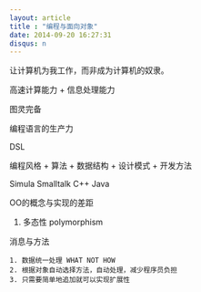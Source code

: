 ```yaml
---
layout: article
title : "编程与面向对象"
date: 2014-09-20 16:27:31
disqus: n
---
```


让计算机为我工作，而非成为计算机的奴隶。

高速计算能力 + 信息处理能力

图灵完备

编程语言的生产力

DSL

编程风格 + 算法 + 数据结构 + 设计模式 + 开发方法

Simula
Smalltalk
C++
Java

OO的概念与实现的差距

1. 多态性 polymorphism

消息与方法

	1. 数据统一处理 WHAT NOT HOW  
	2. 根据对象自动选择方法，自动处理，减少程序员负担
	3. 只需要简单地追加就可以实现扩展性
